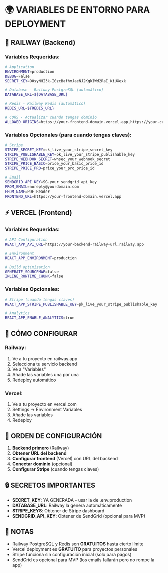 # 🌍 **VARIABLES DE ENTORNO PARA DEPLOYMENT**

## 🚂 **RAILWAY (Backend)**

### **Variables Requeridas:**
```bash
# Application
ENVIRONMENT=production
DEBUG=False
SECRET_KEY=O0syNHI3k-I0zcBafhmJaeNJ2KgkIWd2RaI_KiUXexk

# Database - Railway PostgreSQL (automático)
DATABASE_URL=${DATABASE_URL}

# Redis - Railway Redis (automático)
REDIS_URL=${REDIS_URL}

# CORS - Actualizar cuando tengas dominio
ALLOWED_ORIGINS=https://your-frontend-domain.vercel.app,https://your-custom-domain.com
```

### **Variables Opcionales (para cuando tengas claves):**
```bash
# Stripe
STRIPE_SECRET_KEY=sk_live_your_stripe_secret_key
STRIPE_PUBLISHABLE_KEY=pk_live_your_stripe_publishable_key
STRIPE_WEBHOOK_SECRET=whsec_your_webhook_secret
STRIPE_PRICE_BASIC=price_your_basic_price_id
STRIPE_PRICE_PRO=price_your_pro_price_id

# Email
SENDGRID_API_KEY=SG.your_sendgrid_api_key
FROM_EMAIL=noreply@yourdomain.com
FROM_NAME=PDF Reader
FRONTEND_URL=https://your-frontend-domain.vercel.app
```

## ⚡ **VERCEL (Frontend)**

### **Variables Requeridas:**
```bash
# API Configuration
REACT_APP_API_URL=https://your-backend-railway-url.railway.app

# Environment
REACT_APP_ENVIRONMENT=production

# Build optimization
GENERATE_SOURCEMAP=false
INLINE_RUNTIME_CHUNK=false
```

### **Variables Opcionales:**
```bash
# Stripe (cuando tengas claves)
REACT_APP_STRIPE_PUBLISHABLE_KEY=pk_live_your_stripe_publishable_key

# Analytics
REACT_APP_ENABLE_ANALYTICS=true
```

## 🔧 **CÓMO CONFIGURAR**

### **Railway:**
1. Ve a tu proyecto en railway.app
2. Selecciona tu servicio backend
3. Ve a "Variables" 
4. Añade las variables una por una
5. Redeploy automático

### **Vercel:**
1. Ve a tu proyecto en vercel.com
2. Settings → Environment Variables
3. Añade las variables
4. Redeploy

## 🎯 **ORDEN DE CONFIGURACIÓN**

1. **Backend primero** (Railway)
2. **Obtener URL del backend** 
3. **Configurar frontend** (Vercel) con URL del backend
4. **Conectar dominio** (opcional)
5. **Configurar Stripe** (cuando tengas claves)

## 🔒 **SECRETOS IMPORTANTES**

- **SECRET_KEY**: YA GENERADA - usar la de .env.production
- **DATABASE_URL**: Railway la genera automáticamente
- **STRIPE_KEYS**: Obtener de Stripe dashboard
- **SENDGRID_API_KEY**: Obtener de SendGrid (opcional para MVP)

## 📝 **NOTAS**

- Railway PostgreSQL y Redis son **GRATUITOS** hasta cierto límite
- Vercel deployment es **GRATUITO** para proyectos personales
- Stripe funciona sin configuración inicial (solo para pagos)
- SendGrid es opcional para MVP (los emails fallarán pero no rompe la app)
